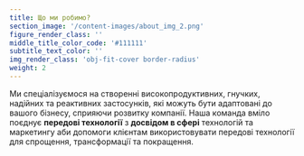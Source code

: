```yaml
---
title: Що ми робимо?
section_image: '/content-images/about_img_2.png'
figure_render_class: ''
middle_title_color_code: '#111111'
subtitle_text_color: ''
img_render_class: 'obj-fit-cover border-radius'
weight: 2
---
```


Ми спеціалізуємося на створенні високопродуктивних, гнучких, надійних та реактивних застосунків,
які можуть бути адаптовані до вашого бізнесу, сприяючи розвитку компанії.
Наша команда вміло поєднує **передові технології** з **досвідом в сфері**
технологій та маркетингу аби допомоги клієнтам 
використовувати передові технології для спрощення, трансформації та покращення.
